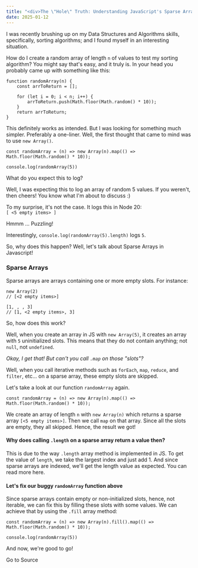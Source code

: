 ```yaml
---
title: "<div>The \"Hole\" Truth: Understanding JavaScript's Sparse Arrays and Unexpected Behaviors</div>"
date: 2025-01-12
---
```


I was recently brushing up on my Data Structures and Algorithms skills, specifically, sorting algorithms; and I found myself in an interesting situation.

How do I create a random array of length `n` of values to test my sorting algorithm? You might say that's easy, and it truly is. In your head you probably came up with something like this:  

```
function randomArray(n) {
    const arrToReturn = [];

    for (let i = 0; i < n; i++) {
        arrToReturn.push(Math.floor(Math.random() * 10));
    }
    return arrToReturn;
}

```

This definitely works as intended. But I was looking for something much simpler. Preferably a one-liner. Well, the first thought that came to mind was to use `new Array()`.  

```
const randomArray = (n) => new Array(n).map(() => Math.floor(Math.random() * 10));

console.log(randomArray(5))
```

What do you expect this to log?

Well, I was expecting this to log an array of random 5 values. If you weren't, then cheers! You know what I'm about to discuss :)

To my surprise, it's not the case. It logs this in Node 20:  
`[ <5 empty items> ]`

Hmmm ... Puzzling!

Interestingly, `console.log(randomArray(5).length)` logs `5`.

So, why does this happen? Well, let's talk about Sparse Arrays in Javascript!

### Sparse Arrays

Sparse arrays are arrays containing one or more empty slots. For instance:  

```
new Array(2)
// [<2 empty items>]

[1, , , 3]
// [1, <2 empty items>, 3]
```

So, how does this work?

Well, when you create an array in JS with `new Array(5)`, it creates an array with `5` uninitialized slots. This means that they do not contain anything; not `null`, not `undefined`.

_Okay, I get that! But can't you call `.map` on those "slots"?_

Well, when you call iterative methods such as `forEach`, `map`, `reduce`, and `filter`, etc... on a sparse array, these empty slots are skipped.

Let's take a look at our function `randomArray` again.  

```
const randomArray = (n) => new Array(n).map(() => Math.floor(Math.random() * 10));
```

We create an array of length `n` with `new Array(n)` which returns a sparse array `[<5 empty items>]`. Then we call `map` on that array. Since all the slots are empty, they all skipped. Hence, the result we got!

#### Why does calling `.length` on a sparse array return a value then?

This is due to the way `.length` array method is implemented in JS. To get the value of `length`, we take the largest index and just add 1. And since sparse arrays are indexed, we'll get the length value as expected. You can read more here.

#### Let's fix our buggy `randomArray` function above

Since sparse arrays contain empty or non-initialized slots, hence, not iterable, we can fix this by filling these slots with some values. We can achieve that by using the `.fill` array method:  

```
const randomArray = (n) => new Array(n).fill().map(() => Math.floor(Math.random() * 10));

console.log(randomArray(5))
```

And now, we're good to go!

Go to Source
